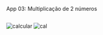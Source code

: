 App 03: Multiplicação de 2 números
##

![calcular](https://user-images.githubusercontent.com/101153757/192100088-597eb513-ac66-4fd1-beb8-9ef1f884a906.png)
![cal](https://user-images.githubusercontent.com/101153757/192100092-a99d7fef-0c8b-4170-bd55-bed37c0c69c5.png)
